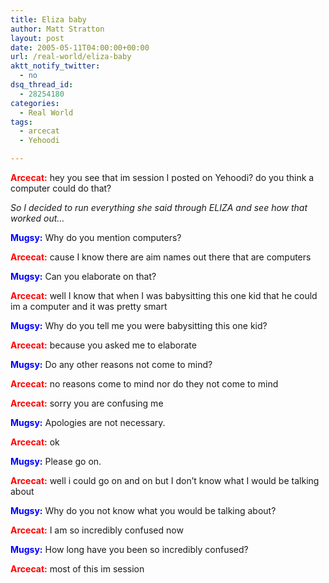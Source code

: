 ```yaml
---
title: Eliza baby
author: Matt Stratton
layout: post
date: 2005-05-11T04:00:00+00:00
url: /real-world/eliza-baby
aktt_notify_twitter:
  - no
dsq_thread_id:
  - 28254180
categories:
  - Real World
tags:
  - arcecat
  - Yehoodi

---
```

**<span style="color:red;">Arcecat:</span>** hey you see that im session I posted on Yehoodi? do you think a computer could do that?

_So I decided to run everything she said through ELIZA and see how that worked out&#8230;_

**<span style="color:blue;">Mugsy:</span>** Why do you mention computers?
  
**<span style="color:red;">Arcecat:</span>** cause I know there are aim names out there that are computers
  
**<span style="color:blue;">Mugsy:</span>** Can you elaborate on that?
  
**<span style="color:red;">Arcecat:</span>** well I know that when I was babysitting this one kid that he could im a computer and it was pretty smart
  
**<span style="color:blue;">Mugsy:</span>** Why do you tell me you were babysitting this one kid?
  
**<span style="color:red;">Arcecat:</span>** because you asked me to elaborate
  
**<span style="color:blue;">Mugsy:</span>** Do any other reasons not come to mind?
  
**<span style="color:red;">Arcecat:</span>** no reasons come to mind nor do they not come to mind
  
**<span style="color:red;">Arcecat:</span>** sorry you are confusing me
  
**<span style="color:blue;">Mugsy:</span>** Apologies are not necessary.
  
**<span style="color:red;">Arcecat:</span>** ok
  
**<span style="color:blue;">Mugsy:</span>** Please go on.
  
**<span style="color:red;">Arcecat:</span>** well i could go on and on but I don&#8217;t know what I would be talking about
  
**<span style="color:blue;">Mugsy:</span>** Why do you not know what you would be talking about?
  
**<span style="color:red;">Arcecat:</span>** I am so incredibly confused now
  
**<span style="color:blue;">Mugsy:</span>** How long have you been so incredibly confused?
  
**<span style="color:red;">Arcecat:</span>** most of this im session